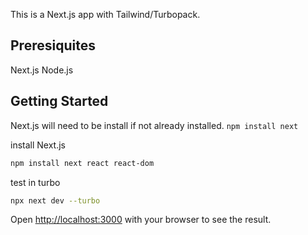 This is a Next.js app with Tailwind/Turbopack.
## Preresiquites
Next.js
Node.js

## Getting Started
Next.js will need to be install if not already installed.
```npm install next```

install Next.js
```bash
npm install next react react-dom  
```

test in turbo
```bash
npx next dev --turbo
```

Open [http://localhost:3000](http://localhost:3000) with your browser to see the result.


